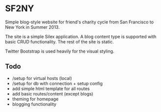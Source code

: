 SF2NY
=====

Simple blog-style website for friend's charity cycle from San
Francisco to New York in Summer 2013.

The site is a simple Silex application. A blog content type is
supported with basic CRUD functionality. The rest of the site is
static.

Twitter Bootstrap is used heavily for the visual styling.

Todo
----

* /setup for virtual hosts (local)
* /setup for db with connection + setup config
* add simple html template for all routes
* add basic routes/content (except blogs)
* theming for homepage
* blogging functionality

